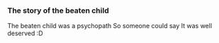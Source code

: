 ### The story of the beaten child ###
The beaten child was a psychopath 
So someone could say 
It was well deserved :D
